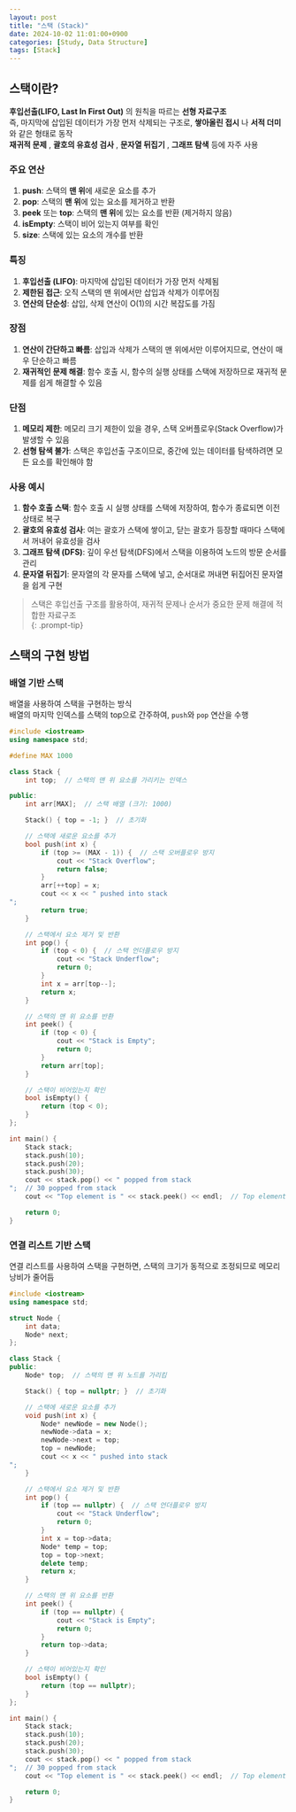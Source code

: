 ```yaml
---
layout: post
title: "스택 (Stack)"
date: 2024-10-02 11:01:00+0900
categories: [Study, Data Structure]
tags: [Stack]
---
```


## 스택이란?

**후입선출(LIFO, Last In First Out)** 의 원칙을 따르는 **선형 자료구조**   
즉, 마지막에 삽입된 데이터가 가장 먼저 삭제되는 구조로, **쌓아올린 접시** 나 **서적 더미** 와 같은 형태로 동작   
 **재귀적 문제** , **괄호의 유효성 검사** , **문자열 뒤집기** , **그래프 탐색** 등에 자주 사용  

### 주요 연산
1. **push**: 스택의 **맨 위**에 새로운 요소를 추가
2. **pop**: 스택의 **맨 위**에 있는 요소를 제거하고 반환
3. **peek** 또는 **top**: 스택의 **맨 위**에 있는 요소를 반환 (제거하지 않음)
4. **isEmpty**: 스택이 비어 있는지 여부를 확인
5. **size**: 스택에 있는 요소의 개수를 반환

### 특징 
1. **후입선출 (LIFO)**: 마지막에 삽입된 데이터가 가장 먼저 삭제됨
2. **제한된 접근**: 오직 스택의 맨 위에서만 삽입과 삭제가 이루어짐
3. **연산의 단순성**: 삽입, 삭제 연산이 O(1)의 시간 복잡도를 가짐

### 장점
1. **연산이 간단하고 빠름**: 삽입과 삭제가 스택의 맨 위에서만 이루어지므로, 연산이 매우 단순하고 빠름
2. **재귀적인 문제 해결**: 함수 호출 시, 함수의 실행 상태를 스택에 저장하므로 재귀적 문제를 쉽게 해결할 수 있음

### 단점
1. **메모리 제한**: 메모리 크기 제한이 있을 경우, 스택 오버플로우(Stack Overflow)가 발생할 수 있음
2. **선형 탐색 불가**: 스택은 후입선출 구조이므로, 중간에 있는 데이터를 탐색하려면 모든 요소를 확인해야 함

### 사용 예시
1. **함수 호출 스택**: 함수 호출 시 실행 상태를 스택에 저장하여, 함수가 종료되면 이전 상태로 복구
2. **괄호의 유효성 검사**: 여는 괄호가 스택에 쌓이고, 닫는 괄호가 등장할 때마다 스택에서 꺼내어 유효성을 검사
3. **그래프 탐색 (DFS)**: 깊이 우선 탐색(DFS)에서 스택을 이용하여 노드의 방문 순서를 관리
4. **문자열 뒤집기**: 문자열의 각 문자를 스택에 넣고, 순서대로 꺼내면 뒤집어진 문자열을 쉽게 구현

> 스택은 후입선출 구조를 활용하여, 재귀적 문제나 순서가 중요한 문제 해결에 적합한 자료구조  
{: .prompt-tip}


## 스택의 구현 방법
### 배열 기반 스택
배열을 사용하여 스택을 구현하는 방식  
배열의 마지막 인덱스를 스택의 top으로 간주하여, `push`와 `pop` 연산을 수행

```cpp
#include <iostream>
using namespace std;

#define MAX 1000

class Stack {
    int top;  // 스택의 맨 위 요소를 가리키는 인덱스

public:
    int arr[MAX];  // 스택 배열 (크기: 1000)

    Stack() { top = -1; }  // 초기화

    // 스택에 새로운 요소를 추가
    bool push(int x) {
        if (top >= (MAX - 1)) {  // 스택 오버플로우 방지
            cout << "Stack Overflow";
            return false;
        }
        arr[++top] = x;
        cout << x << " pushed into stack
";
        return true;
    }

    // 스택에서 요소 제거 및 반환
    int pop() {
        if (top < 0) {  // 스택 언더플로우 방지
            cout << "Stack Underflow";
            return 0;
        }
        int x = arr[top--];
        return x;
    }

    // 스택의 맨 위 요소를 반환
    int peek() {
        if (top < 0) {
            cout << "Stack is Empty";
            return 0;
        }
        return arr[top];
    }

    // 스택이 비어있는지 확인
    bool isEmpty() {
        return (top < 0);
    }
};

int main() {
    Stack stack;
    stack.push(10);
    stack.push(20);
    stack.push(30);
    cout << stack.pop() << " popped from stack
";  // 30 popped from stack
    cout << "Top element is " << stack.peek() << endl;  // Top element is 20

    return 0;
}
```

### 연결 리스트 기반 스택
연결 리스트를 사용하여 스택을 구현하면, 스택의 크기가 동적으로 조정되므로 메모리 낭비가 줄어듬

```cpp
#include <iostream>
using namespace std;

struct Node {
    int data;
    Node* next;
};

class Stack {
public:
    Node* top;  // 스택의 맨 위 노드를 가리킴

    Stack() { top = nullptr; }  // 초기화

    // 스택에 새로운 요소를 추가
    void push(int x) {
        Node* newNode = new Node();
        newNode->data = x;
        newNode->next = top;
        top = newNode;
        cout << x << " pushed into stack
";
    }

    // 스택에서 요소 제거 및 반환
    int pop() {
        if (top == nullptr) {  // 스택 언더플로우 방지
            cout << "Stack Underflow";
            return 0;
        }
        int x = top->data;
        Node* temp = top;
        top = top->next;
        delete temp;
        return x;
    }

    // 스택의 맨 위 요소를 반환
    int peek() {
        if (top == nullptr) {
            cout << "Stack is Empty";
            return 0;
        }
        return top->data;
    }

    // 스택이 비어있는지 확인
    bool isEmpty() {
        return (top == nullptr);
    }
};

int main() {
    Stack stack;
    stack.push(10);
    stack.push(20);
    stack.push(30);
    cout << stack.pop() << " popped from stack
";  // 30 popped from stack
    cout << "Top element is " << stack.peek() << endl;  // Top element is 20

    return 0;
}
```